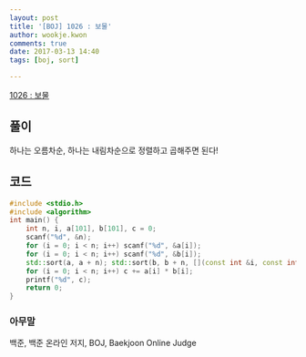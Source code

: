 ```yaml
---
layout: post
title: '[BOJ] 1026 : 보물'
author: wookje.kwon
comments: true
date: 2017-03-13 14:40
tags: [boj, sort]

---
```


[1026 : 보물](https://www.acmicpc.net/problem/1026)

## 풀이

하나는 오름차순, 하나는 내림차순으로 정렬하고 곱해주면 된다!

## 코드

```cpp
#include <stdio.h>
#include <algorithm>
int main() {
    int n, i, a[101], b[101], c = 0;
    scanf("%d", &n);
    for (i = 0; i < n; i++) scanf("%d", &a[i]);
    for (i = 0; i < n; i++) scanf("%d", &b[i]);
    std::sort(a, a + n); std::sort(b, b + n, [](const int &i, const int &j){return i > j;});
    for (i = 0; i < n; i++) c += a[i] * b[i];
    printf("%d", c);
    return 0;
}
```

### 아무말  
백준, 백준 온라인 저지, BOJ, Baekjoon Online Judge
